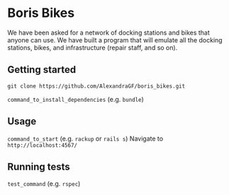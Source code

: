 # Boris Bikes

We have been asked for a network of docking stations and bikes that anyone can use.
We have built a program that will emulate all the docking stations, bikes, and infrastructure (repair staff, and so on).

## Getting started

`git clone https://github.com/AlexandraGF/boris_bikes.git`

`command_to_install_dependencies` (e.g. `bundle`)

## Usage

`command_to_start` (e.g. `rackup` or `rails s`)
Navigate to `http://localhost:4567/`


## Running tests

`test_command` (e.g. `rspec`)
